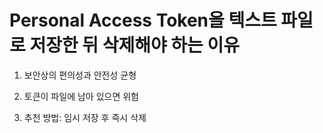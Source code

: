 # Personal Access Token을 텍스트 파일로 저장한 뒤 삭제해야 하는 이유

 1. 보안상의 편의성과 안전성 균형

 2. 토큰이 파일에 남아 있으면 위험

 3. 추천 방법: 임시 저장 후 즉시 삭제
